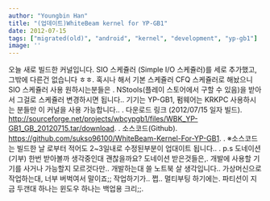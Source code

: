 ```yaml
---
author: "Youngbin Han"
title: "(업데이트)WhiteBeam kernel for YP-GB1"
date: 2012-07-15
tags: ["migrated(old)", "android", "kernel", "development", "yp-gb1"]
image: ''
---
```


오늘 새로 빌드한 커널입니다.
SIO 스케쥴러 (Simple I/O 스케쥴러)를 세로 추가했고, 그밖에 다른건 없습니다 ㅎㅎ.
혹시나 해서 기본 스케쥴러 CFQ 스케쥴러로 해놨으니 SIO 스케쥴러 사용 원하시는분들은 .
NStools(플레이 스토어에서 구할 수 있음)을 받아서 그걸로 스케쥴러 변경하시면 됩니다..
기기는 YP-GB1, 펌웨어는 KRKPC 사용하시는 분들만 이 커널을 사용 가능합니다..
.
다운로드 링크 (2012/07/15 일자 빌드).
http://sourceforge.net/projects/wbcypgb1/files/WBK_YP-GB1_GB_20120715.tar/download.
.
소스코드(Github).
https://github.com/sukso96100/WhiteBeam-Kernel-For-YP-GB1.
.
※소스코드는 빌드한 날 로부터 적어도 2~3일내로 수정된부분이 업대이트 됩니다..
.
p.s 도네이션(기부) 한번 받아볼까 생각중인대 괜찮을까요? 도네이션 받은것들은,.
개발에 사용할 기기를 사거나 가능할지 모르것다만.. 개발하는대 쓸 노트북 살 생각입니다..
가상머신으로 작업하는대, 너부 버벅여서 말이죠;; 작업하기가.. 쩝.. 멀티부팅 하기에는.
파티션이 지금 두갠대 하나는 윈도우 하나는 백업용 크리;;.

